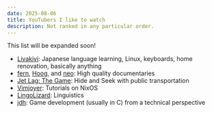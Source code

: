 ```yaml
---
date: 2025-08-06
title: YouTubers I like to watch
description: Not ranked in any particular order.
---
```

This list will be expanded soon!

- [Livakivi](https://www.youtube.com/@Livakivi/videos): Japanese language learning, Linux, keyboards, home renovation, basically anything
- [fern](https://www.youtube.com/@fern-tv/videos), [Hoog](https://www.youtube.com/@hoogyoutube/videos), and [neo](https://www.youtube.com/@neoexplains/videos): High quality documentaries
- [Jet Lag: The Game](https://www.youtube.com/@jetlagthegame/videos): Hide and Seek with public transportation
- [Vimjoyer](https://www.youtube.com/@vimjoyer/videos): Tutorials on NixOS
- [LingoLizard](https://www.youtube.com/@LingoLizard/videos): Linguistics
- [jdh](https://www.youtube.com/@jdh/videos): Game development (usually in C) from a technical perspective